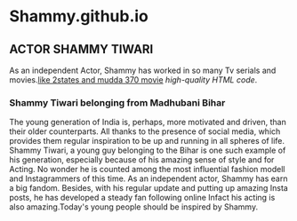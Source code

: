 # Shammy.github.io
<h2>ACTOR SHAMMY TIWARI</h2><p>As an independent Actor, Shammy has worked in so many Tv serials and movies.<a href="https://validator.w3.org/" rel="nofollow" target="_blank" title="W3C HTML validator">like 2states and mudda 370 movie</a>  <em>high-quality HTML code</em>.</p><h3>Shammy Tiwari belonging from Madhubani Bihar <span class="fr-emoticon fr-deletable fr-emoticon-img" style="background: url(https://cdnjs.cloudflare.com/ajax/libs/emojione/2.0.1/assets/svg/1f600.svg);">&nbsp;</span></h3><p>    
The young generation of India is, perhaps,
more motivated and driven, than their
older counterparts. All thanks to the
presence of social media, which provides
them regular inspiration to be up and
running in all spheres of life. Shammy
Tiwari, a young guy belonging to the Bihar
is one such example of his generation,
especially because of his amazing sense
of style and for Acting. No wonder he is
counted among the most influential
fashion modell and Instagrammers of this
time.
As an independent actor, Shammy has
earn a big fandom.
Besides, with his regular
update and putting up amazing Insta
posts, he has developed a steady fan
following online Infact his acting is also amazing.Today's young people should be inspired by Shammy.</p>
